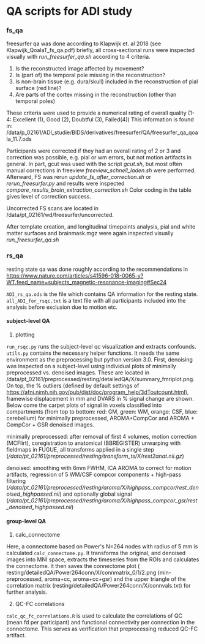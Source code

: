 # QA scripts for ADI study

### fs_qa 

freesurfer qa was done according to Klapwijk et. al 2018 (see Klapwijk_QoalaT_fs_qa.pdf)
briefly, all cross-sectional runs were inspected visually with *run_freesurfer_qa.sh* according to 4 criteria.

1. Is the reconstructed image affected by movement?
2. Is (part of) the temporal pole missing in the reconstruction?
3. Is non-brain tissue (e.g. dura/skull) included in the reconstruction of pial surface (red line)?
4. Are parts of the cortex missing in the reconstruction (other than temporal poles)

These criteria were used to provide a numerical rating of overall quality (1-4: Excellent (1), Good (2), Doubtful (3), Failed(4))
This information is found in: /data/p_02161/ADI_studie/BIDS/derivatives/freesurfer/QA/freesurfer_qa_qoala_11.7.ods

Participants were corrected if they had an overall rating of 2 or 3 and correction was possible, e.g. pial or wm errors, but not motion artifacts in general.
In part, gcut was used with the script *gcut.sh*, but most often manual corrections in freeview *freeview_schnell_laden.sh* were performed.
Afterward, FS was rerun *update_fs_after_correction.sh* or *rerun_freesurfer.py* and results were inspected *compare_results_brain_extraction_correction.sh*
Color coding in the table gives level of correction success.

Uncorrected FS scans are located in /data/pt_02161/wd/freesurfer/uncorrected.

After template creation, and longitudinal timepoints analysis, pial and white matter surfaces and brainmask.mgz were again inspected visually *run_freesurfer_qa.sh*

### rs_qa 

resting state qa was done roughly according to the recommendations in https://www.nature.com/articles/s41596-018-0065-y?WT.feed_name=subjects_magnetic-resonance-imaging#Sec24

`ADI_rs_qa.ods` is the file which contains QA information for the resting state. `all_ADI_for_rsqc.txt` is a text file with all participants included into the analysis before exclusion due to motion etc. 

#### subject-level QA

1. plotting

`run_rsqc.py` runs the subject-level qc visualization and extracts confounds. `utils.py` contains the necessary helper functions. It needs the same environment as the preprocessing but python version 3.0.
First, denoising was inspected on a subject-level using individual plots of minimally preprocessed vs. denoised images. These are located in /data/pt_02161/preprocessed/resting/detailedQA/X/summary_fmriplot.png. On top, the % outliers (defined by default settings of https://afni.nimh.nih.gov/pub/dist/doc/program_help/3dToutcount.html), framewise displacement in mm and DVARS in % signal change are shown. Below come the carpet plots of signal in voxels classified into compartments (from top to bottom: red: GM, green: WM, orange: CSF, blue: cerebellum) for minimally preprocessed, AROMA+CompCor and AROMA + CompCor + GSR denoised images.

minimally preprocessed: after removal of first 4 volumes, motion correction (MCFlirt), coregistration to anatomical (BBREGISTER) unwarping with fieldmaps in FUGUE, all transforms applied in a single step (*/data/pt_02161/preprocessed/resting/transform_ts/X/rest2anat.nii.gz*)

denoised: smoothing with 6mm FWHM, ICA AROMA to correct for motion artifacts, regression of 5 WM/CSF compcor components + high-pass filtering (*/data/pt_02161/preprocessed/resting/aroma/X/highpass_compcor/rest_denoised_highpassed.nii*) and optionally global signal (*/data/pt_02161/preprocessed/resting/aroma/X/highpass_compcor_gsr/rest_denoised_highpassed.nii*)


#### group-level QA

1. calc_connectome

Here, a connectome based on Power's N=264 nodes with radius of 5 mm is calculated `calc_connectome.py`. It transforms the original, and denoised images into MNI space, extracts the timeseries from the ROIs and calculates the connectome. It then saves the connectome plot ( resting/detailedQA/Power264conn/X/connmatrix_0/1/2.png (min-preprocessed, aroma+cc, aroma+cc+gsr) and the upper triangle of the correlation matrix (resting/detailedQA/Power264conn/X/connvals.txt) for further analysis.

2. QC-FC correlations

`calc_qc_fc_correlations.R` is used to calculate the correlations of QC (mean fd per participant) and functional connectivity per connection in the connectome. This serves as verification that preprocessing reduced QC-FC artifact.